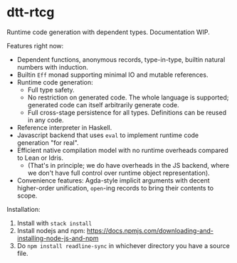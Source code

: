 # dtt-rtcg

Runtime code generation with dependent types. Documentation WIP.

Features right now:

- Dependent functions, anonymous records, type-in-type, builtin natural numbers with induction.
- Builtin `Eff` monad supporting minimal IO and mutable references.
- Runtime code generation:
  - Full type safety.
  - No restriction on generated code. The whole language is supported; generated code can itself arbitrarily generate code.
  - Full cross-stage persistence for all types. Definitions can be reused in any code.
- Reference interpreter in Haskell.
- Javascript backend that uses `eval` to implement runtime code generation "for real".
- Efficient native compilation model with no runtime overheads compared to Lean or Idris.
  - (That's in principle; we do have overheads in the JS backend, where we don't have full control over runtime object representation).
- Convenience features: Agda-style implicit arguments with decent higher-order unification, `open`-ing records to bring their contents to scope.

Installation:

1. Install with `stack install`
2. Install nodejs and npm: https://docs.npmjs.com/downloading-and-installing-node-js-and-npm
3. Do `npm install readline-sync` in whichever directory you have a source file.
